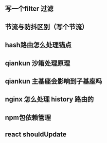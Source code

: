 ## 写一个filter 过滤


## 节流与防抖区别（写个节流）



## hash路由怎么处理锚点


## qiankun 沙箱处理原理


## qiankun 主基座会影响到子基座吗


## nginx 怎么处理 history 路由的




## npm包依赖管理 






## react shouldUpdate